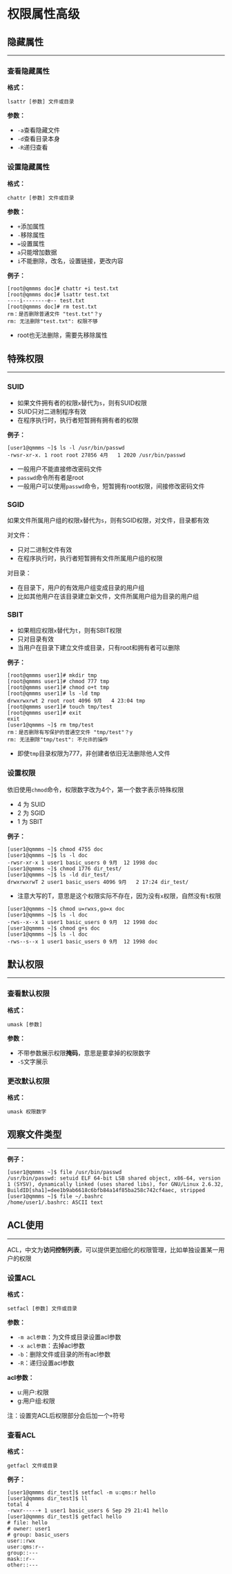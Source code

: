# 权限属性高级

## 隐藏属性

------

### 查看隐藏属性

**格式：**

```shell
lsattr [参数] 文件或目录
```

**参数：**

- `-a`查看隐藏文件
- `-d`查看目录本身
- `-R`递归查看

### 设置隐藏属性

**格式：**

```shell
chattr [参数] 文件或目录
```

**参数：**

- `+`添加属性
- `-`移除属性
- `=`设置属性
- `a`只能增加数据
- `i`不能删除，改名，设置链接，更改内容

**例子：**

```
[root@qmmms doc]# chattr +i test.txt 
[root@qmmms doc]# lsattr test.txt 
----i--------e-- test.txt
[root@qmmms doc]# rm test.txt 
rm：是否删除普通文件 "test.txt"？y
rm: 无法删除"test.txt": 权限不够
```

- root也无法删除，需要先移除属性

## 特殊权限

------

### SUID

- 如果文件拥有者的权限`x`替代为`s`，则有SUID权限
- SUID只对二进制程序有效
- 在程序执行时，执行者短暂拥有拥有者的权限

**例子：**

```
[user1@qmmms ~]$ ls -l /usr/bin/passwd 
-rwsr-xr-x. 1 root root 27856 4月   1 2020 /usr/bin/passwd
```

- 一般用户不能直接修改密码文件
- `passwd`命令所有者是root
- 一般用户可以使用`passwd`命令，短暂拥有root权限，间接修改密码文件

### SGID

如果文件所属用户组的权限`x`替代为`s`，则有SGID权限，对文件，目录都有效

对文件：

- 只对二进制文件有效
- 在程序执行时，执行者短暂拥有文件所属用户组的权限

对目录：

- 在目录下，用户的有效用户组变成目录的用户组
- 比如其他用户在该目录建立新文件，文件所属用户组为目录的用户组

### SBIT

- 如果相应权限`x`替代为`t`，则有SBIT权限
- 只对目录有效
- 当用户在目录下建立文件或目录，只有root和拥有者可以删除

**例子：**

```
[root@qmmms user1]# mkdir tmp
[root@qmmms user1]# chmod 777 tmp
[root@qmmms user1]# chmod o+t tmp
[root@qmmms user1]# ls -ld tmp
drwxrwxrwt 2 root root 4096 9月   4 23:04 tmp
[root@qmmms user1]# touch tmp/test
[root@qmmms user1]# exit
exit
[user1@qmmms ~]$ rm tmp/test
rm：是否删除有写保护的普通空文件 "tmp/test"？y
rm: 无法删除"tmp/test": 不允许的操作
```

- 即使`tmp`目录权限为777，非创建者依旧无法删除他人文件

### 设置权限

依旧使用`chmod`命令，权限数字改为4个，第一个数字表示特殊权限

- 4 为 SUID
- 2 为 SGID
- 1 为 SBIT

**例子：**

```
[user1@qmmms ~]$ chmod 4755 doc
[user1@qmmms ~]$ ls -l doc
-rwsr-xr-x 1 user1 basic_users 0 9月  12 1998 doc
[user1@qmmms ~]$ chmod 1776 dir_test/
[user1@qmmms ~]$ ls -ld dir_test/
drwxrwxrwT 2 user1 basic_users 4096 9月   2 17:24 dir_test/
```

- 注意大写的T，意思是这个权限实际不存在，因为没有`x`权限，自然没有`t`权限

```
[user1@qmmms ~]$ chmod u=rwxs,go=x doc
[user1@qmmms ~]$ ls -l doc
-rws--x--x 1 user1 basic_users 0 9月  12 1998 doc
[user1@qmmms ~]$ chmod g+s doc
[user1@qmmms ~]$ ls -l doc
-rws--s--x 1 user1 basic_users 0 9月  12 1998 doc
```

## 默认权限

-------

### 查看默认权限

**格式：**

```shell
umask [参数]
```

**参数：**

- 不带参数展示权限**掩码**，意思是要拿掉的权限数字
- `-S`文字展示

### 更改默认权限

**格式：**

```shell
umask 权限数字
```

## 观察文件类型

------

**例子：**

```
[user1@qmmms ~]$ file /usr/bin/passwd
/usr/bin/passwd: setuid ELF 64-bit LSB shared object, x86-64, version 1 (SYSV), dynamically linked (uses shared libs), for GNU/Linux 2.6.32, BuildID[sha1]=dee1b9ab6618c6bfb84a14f85ba258c742cf4aec, stripped
[user1@qmmms ~]$ file ~/.bashrc
/home/user1/.bashrc: ASCII text
```

## ACL使用

------

ACL，中文为**访问控制列表**，可以提供更加细化的权限管理，比如单独设置某一用户的权限

### 设置ACL

**格式：**

```shell
setfacl [参数] 文件或目录
```

**参数：**

- `-m acl参数`：为文件或目录设置acl参数
- `-x acl参数`：去掉acl参数
- `-b`：删除文件或目录的所有acl参数
- `-R`：递归设置acl参数

**acl参数：**

- u:用户:权限
- g:用户组:权限

注：设置完ACL后权限部分会后加一个`+`符号

### 查看ACL

**格式：**

```shell
getfacl 文件或目录
```

**例子：**

```
[user1@qmmms dir_test]$ setfacl -m u:qms:r hello
[user1@qmmms dir_test]$ ll
total 4
-rwxr-----+ 1 user1 basic_users 6 Sep 29 21:41 hello
[user1@qmmms dir_test]$ getfacl hello 
# file: hello
# owner: user1
# group: basic_users
user::rwx
user:qms:r--
group::---
mask::r--
other::---
```
